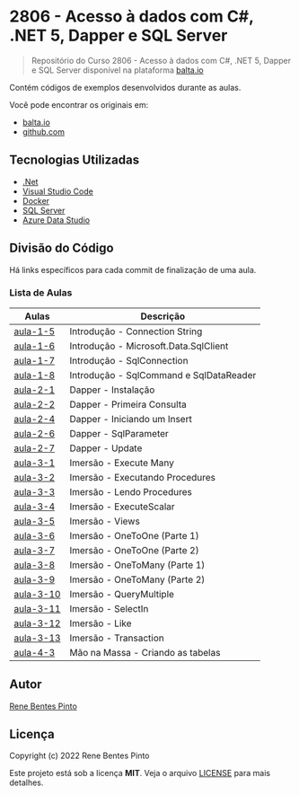 # 2806 - Acesso à dados com C#, .NET 5, Dapper e SQL Server

> Repositório do Curso 2806 - Acesso à dados com C#, .NET 5, Dapper e SQL Server disponível na plataforma [balta.io](https://balta.io)

Contém códigos de exemplos desenvolvidos durante as aulas.

Você pode encontrar os originais em:

- [balta.io](https://balta.io/cursos/acesso-dados-csharp-net-dapper-sql-server)
- [github.com](https://github.com/balta-io/2806)

## Tecnologias Utilizadas

- [.Net](https://dotnet.microsoft.com/)
- [Visual Studio Code](https://code.visualstudio.com)
- [Docker](https://www.docker.com)
- [SQL Server](https://www.microsoft.com/sql-server)
- [Azure Data Studio](https://docs.microsoft.com/sql/azure-data-studio)

## Divisão do Código

Há links específicos para cada commit de finalização de uma aula.

### Lista de Aulas

| Aulas                             | Descrição                               |
| --------------------------------- | --------------------------------------- |
| [aula-1-5](../../commit/a3ac0be)  | Introdução - Connection String          |
| [aula-1-6](../../commit/6798067)  | Introdução - Microsoft.Data.SqlClient   |
| [aula-1-7](../../commit/362c911)  | Introdução - SqlConnection              |
| [aula-1-8](../../commit/ce5206f)  | Introdução - SqlCommand e SqlDataReader |
| [aula-2-1](../../commit/8250327)  | Dapper - Instalação                     |
| [aula-2-2](../../commit/765714c)  | Dapper - Primeira Consulta              |
| [aula-2-4](../../commit/3e0e211)  | Dapper - Iniciando um Insert            |
| [aula-2-6](../../commit/7dee61f)  | Dapper - SqlParameter                   |
| [aula-2-7](../../commit/0ffe935)  | Dapper - Update                         |
| [aula-3-1](../../commit/0c3a6e4)  | Imersão - Execute Many                  |
| [aula-3-2](../../commit/58247e3)  | Imersão - Executando Procedures         |
| [aula-3-3](../../commit/ff60338)  | Imersão - Lendo Procedures              |
| [aula-3-4](../../commit/ee1b91a)  | Imersão - ExecuteScalar                 |
| [aula-3-5](../../commit/422cab4)  | Imersão - Views                         |
| [aula-3-6](../../commit/15912dd)  | Imersão - OneToOne (Parte 1)            |
| [aula-3-7](../../commit/28f0eef)  | Imersão - OneToOne (Parte 2)            |
| [aula-3-8](../../commit/0dd8c7f)  | Imersão - OneToMany (Parte 1)           |
| [aula-3-9](../../commit/861cae2)  | Imersão - OneToMany (Parte 2)           |
| [aula-3-10](../../commit/11744a8) | Imersão - QueryMultiple                 |
| [aula-3-11](../../commit/7001166) | Imersão - SelectIn                      |
| [aula-3-12](../../commit/32c5cbe) | Imersão - Like                          |
| [aula-3-13](../../commit/cdc40c8) | Imersão - Transaction                   |
| [aula-4-3](../../commit/0bc0d47)  | Mão na Massa - Criando as tabelas       |

## Autor

[Rene Bentes Pinto](http://github.com/renebentes)

## Licença

Copyright (c) 2022 Rene Bentes Pinto

Este projeto está sob a licença **MIT**. Veja o arquivo [LICENSE](LICENSE) para mais detalhes.
